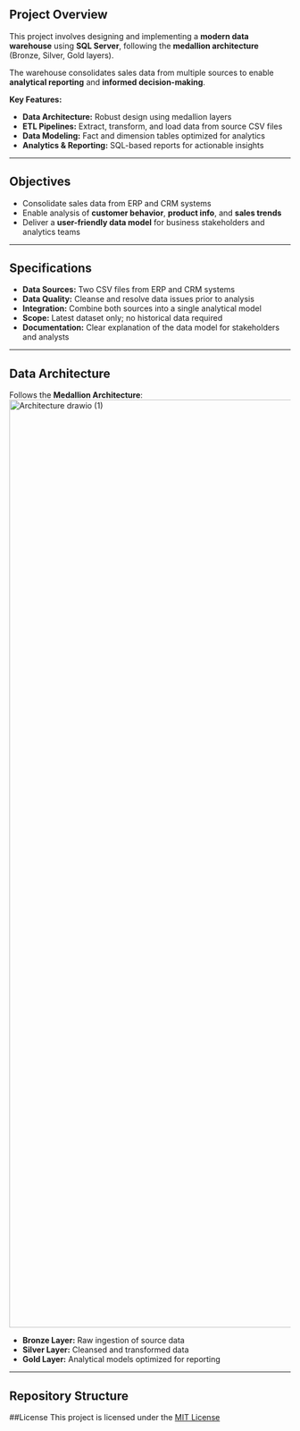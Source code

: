 ## Project Overview
This project involves designing and implementing a **modern data warehouse** using **SQL Server**, following the **medallion architecture** (Bronze, Silver, Gold layers).

The warehouse consolidates sales data from multiple sources to enable **analytical reporting** and **informed decision-making**.

**Key Features:**
- **Data Architecture:** Robust design using medallion layers  
- **ETL Pipelines:** Extract, transform, and load data from source CSV files  
- **Data Modeling:** Fact and dimension tables optimized for analytics  
- **Analytics & Reporting:** SQL-based reports for actionable insights  

---

## Objectives
- Consolidate sales data from ERP and CRM systems  
- Enable analysis of **customer behavior**, **product info**, and **sales trends**  
- Deliver a **user-friendly data model** for business stakeholders and analytics teams  

---

## Specifications
- **Data Sources:** Two CSV files from ERP and CRM systems  
- **Data Quality:** Cleanse and resolve data issues prior to analysis  
- **Integration:** Combine both sources into a single analytical model  
- **Scope:** Latest dataset only; no historical data required  
- **Documentation:** Clear explanation of the data model for stakeholders and analysts  

---

## Data Architecture
Follows the **Medallion Architecture**:  
<img width="3231" height="1661" alt="Architecture drawio (1)" src="https://github.com/user-attachments/assets/f27ae974-66a0-43fd-a75d-5292bc1d22ac" />


- **Bronze Layer:** Raw ingestion of source data  
- **Silver Layer:** Cleansed and transformed data  
- **Gold Layer:** Analytical models optimized for reporting  

---

## Repository Structure

##License
This project is licensed under the [MIT License](LICENSE)




